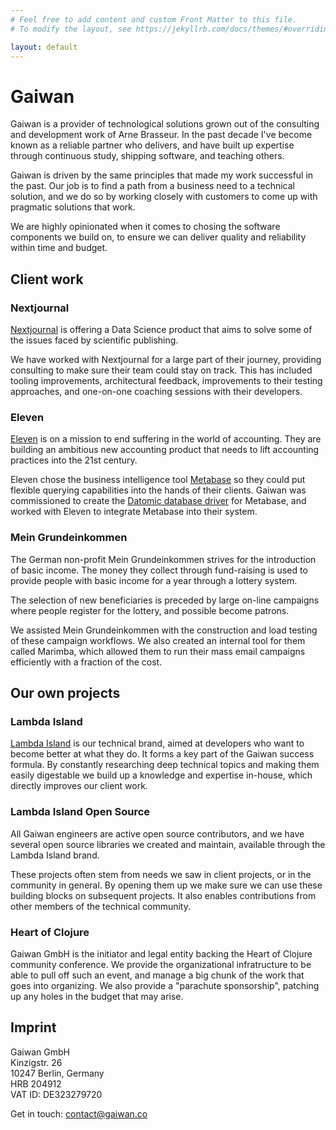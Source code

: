 ```yaml
---
# Feel free to add content and custom Front Matter to this file.
# To modify the layout, see https://jekyllrb.com/docs/themes/#overriding-theme-defaults

layout: default
---
```


# Gaiwan

Gaiwan is a provider of technological solutions grown out of the consulting and
development work of Arne Brasseur. In the past decade I've become known as a
reliable partner who delivers, and have built up expertise through continuous
study, shipping software, and teaching others.

Gaiwan is driven by the same principles that made my work successful in the
past. Our job is to find a path from a business need to a technical solution,
and we do so by working closely with customers to come up with pragmatic
solutions that work.

We are highly opinionated when it comes to chosing the software components we
build on, to ensure we can deliver quality and reliability within time and
budget.

## Client work

### Nextjournal

[Nextjournal](https://nextjournal.com/) is offering a Data Science product that
aims to solve some of the issues faced by scientific publishing.

We have worked with Nextjournal for a large part of their journey, providing
consulting to make sure their team could stay on track. This has included
tooling improvements, architectural feedback, improvements to their testing
approaches, and one-on-one coaching sessions with their developers.

### Eleven

[Eleven](http://runeleven.com/) is on a mission to end suffering in the world of
accounting. They are building an ambitious new accounting product that needs to
lift accounting practices into the 21st century.

Eleven chose the business intelligence tool [Metabase](http://metabase.com) so
they could put flexible querying capabilities into the hands of their clients.
Gaiwan was commissioned to create the [Datomic database
driver](https://github.com/plexus/metabase-datomic) for Metabase, and worked
with Eleven to integrate Metabase into their system.

### Mein Grundeinkommen

The German non-profit Mein Grundeinkommen strives for the introduction of basic
income. The money they collect through fund-raising is used to provide people
with basic income for a year through a lottery system.

The selection of new beneficiaries is preceded by large on-line campaigns where
people register for the lottery, and possible become patrons.

We assisted Mein Grundeinkommen with the construction and load testing of these
campaign workflows. We also created an internal tool for them called Marimba,
which allowed them to run their mass email campaigns efficiently with a fraction
of the cost.

## Our own projects

### Lambda Island

[Lambda Island](https://lambdaisland.com) is our technical brand, aimed at
developers who want to become better at what they do. It forms a key part of the
Gaiwan success formula. By constantly researching deep technical topics and
making them easily digestable we build up a knowledge and expertise in-house,
which directly improves our client work.

### Lambda Island Open Source

All Gaiwan engineers are active open source contributors, and we have several
open source libraries we created and maintain, available through the Lambda
Island brand.

These projects often stem from needs we saw in client projects, or in the
community in general. By opening them up we make sure we can use these building
blocks on subsequent projects. It also enables contributions from other members
of the technical community.

### Heart of Clojure

Gaiwan GmbH is the initiator and legal entity backing the Heart of Clojure
community conference. We provide the organizational infratructure to be able to
pull off such an event, and manage a big chunk of the work that goes into
organizing. We also provide a "parachute sponsorship", patching up any holes in
the budget that may arise.

## Imprint

Gaiwan GmbH <br>
Kinzigstr. 26<br>
10247 Berlin, Germany<br>
HRB 204912<br>
VAT ID: DE323279720<br>

Get in touch: [contact@gaiwan.co](mailto:contact@gaiwan.co)
